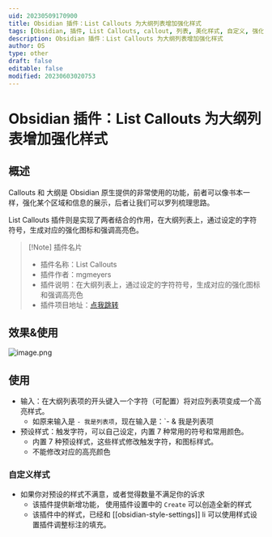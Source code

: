 ```yaml
---
uid: 20230509170900
title: Obsidian 插件：List Callouts 为大纲列表增加强化样式
tags: [Obsidian, 插件, List Callouts, callout, 列表, 美化样式, 自定义, 强化样式]
description: Obsidian 插件：List Callouts 为大纲列表增加强化样式
author: OS
type: other
draft: false
editable: false
modified: 20230603020753
---
```


# Obsidian 插件：List Callouts 为大纲列表增加强化样式

## 概述

Callouts 和 大纲是 Obsidian 原生提供的非常使用的功能，前者可以像书本一样，强化某个区域和信息的展示，后者让我们可以罗列梳理思路。

List Callouts 插件则是实现了两者结合的作用，在大纲列表上，通过设定的字符符号，生成对应的强化图标和强调高亮色。

> [!Note] 插件名片
> - 插件名称：List Callouts
> - 插件作者：mgmeyers
> - 插件说明：在大纲列表上，通过设定的字符符号，生成对应的强化图标和强调高亮色
> - 插件项目地址：[点我跳转](https://github.com/mgmeyers/obsidian-list-callouts)

## 效果&使用

![image.png](https://cdn.pkmer.cn/images/20230509171807.png!pkmer)

## 使用

- 输入：在大纲列表项的开头键入一个字符（可配置）将对应列表项变成一个高亮样式。
	- 如原来输入是 `- 我是列表项`，现在输入是：`- & 我是列表项
- 预设样式：触发字符，可以自己设定，内置 7 种常用的符号和常用颜色。
	- 内置 7 种预设样式，这些样式修改触发字符，和图标样式。
	- 不能修改对应的高亮颜色

### 自定义样式

 - 如果你对预设的样式不满意，或者觉得数量不满足你的诉求
	 - 该插件提供新增功能， 使用插件设置中的 `Create` 可以创造全新的样式
	 - 该插件中的样式，已经和 [[obsidian-style-settings]] li 可以使用样式设置插件调整标注的填充。